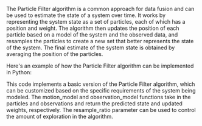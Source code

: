 The Particle Filter algorithm is a common approach for data fusion and can be used to estimate the state of a system over time. It works by representing the system state as a set of particles, each of which has a position and weight. The algorithm then updates the position of each particle based on a model of the system and the observed data, and resamples the particles to create a new set that better represents the state of the system. The final estimate of the system state is obtained by averaging the position of the particles.

Here's an example of how the Particle Filter algorithm can be implemented in Python:

This code implements a basic version of the Particle Filter algorithm, which can be customized based on the specific requirements of the system being modeled. The motion_model and observation_model functions take in the particles and observations and return the predicted state and updated weights, respectively. The resample_ratio parameter can be used to control the amount of exploration in the algorithm.
